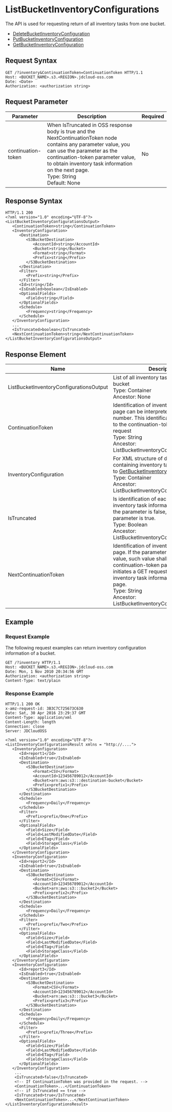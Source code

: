 # ListBucketInventoryConfigurations

The API is used for requesting return of all inventory tasks from one bucket.

- [DeleteBucketInventoryConfiguration](https://docs.jdcloud.com/object-storage-service/Delete-Bucket-InventoryConfiguration)
- [PutBucketInventoryConfiguration](https://docs.jdcloud.com/object-storage-service/Put-Bucket-InventoryConfiguration)
- [GetBucketInventoryConfiguration](https://docs.jdcloud.com/object-storage-service/Get-Bucket-InventoryConfiguration)

## Request Syntax
```HTTP
GET /?inventory&ContinuationToken=ContinuationToken HTTP/1.1
Host: <BUCKET_NAME>.s3.<REGION>.jdcloud-oss.com
Date: <Date>
Authorization: <authorization string>			
```
## Request Parameter

Parameter|Description|Required
---|---|---
continuation-token|When IsTruncated in OSS response body is true and the NextContinuationToken node contains any parameter value, you can use the parameter as the continuation-token parameter value, to obtain inventory task information on the next page. <br/>Type: String<br>Default: None|No

## Response Syntax

```HTTP
HTTP/1.1 200
<?xml version="1.0" encoding="UTF-8"?>
<ListBucketInventoryConfigurationsOutput>
   <ContinuationToken>string</ContinuationToken>
   <InventoryConfiguration>
      <Destination>
         <S3BucketDestination>
            <AccountId>string</AccountId>
            <Bucket>string</Bucket>
            <Format>string</Format>
            <Prefix>string</Prefix>
         </S3BucketDestination>
      </Destination>
      <Filter>
         <Prefix>string</Prefix>
      </Filter>
      <Id>string</Id>
      <IsEnabled>boolean</IsEnabled>
      <OptionalFields>
         <Field>string</Field>
      </OptionalFields>
      <Schedule>
         <Frequency>string</Frequency>
      </Schedule>
   </InventoryConfiguration>
   ...
   <IsTruncated>boolean</IsTruncated>
   <NextContinuationToken>string</NextContinuationToken>
</ListBucketInventoryConfigurationsOutput>
```

## Response Element

Name|Description
---|---
ListBucketInventoryConfigurationsOutput|List of all inventory task information in bucket<br>Type: Container<br>Ancestor: None
ContinuationToken|Identification of inventory list on this page can be interpreted as the page number. This identification corresponds to the continuation-token parameter in a request<br>Type: String<br>Ancestor: ListBucketInventoryConfigurationsOutput
InventoryConfiguration|For XML structure of detailed information containing inventory tasks, please refer to [GetBucketInventoryConfiguration](https://docs.jdcloud.com/object-storage-service/Get-Bucket-InventoryConfiguration). <br>Type: Container<br>Ancestor: ListBucketInventoryConfigurationsOutput
IsTruncated|Is identification of each pieces of inventory task information listed? If yes, the parameter is false, otherwise the parameter is true. <br>Type: Boolean<br>Ancestor: ListBucketInventoryConfigurationsOutput
NextContinuationToken|Identification of inventory list on next page. If the parameter contains any value, such value shall serve as the continuation-token parameter and initiates a GET request to obtain inventory task information on the next page. <br>Type: String<br>Ancestor: ListBucketInventoryConfigurationsOutput

## Example
### Request Example

The following request examples can return inventory configuration information of a bucket.

```HTTP
GET /?inventory HTTP/1.1
Host: <BUCKET_NAME>.s3.<REGION>.jdcloud-oss.com
Date: Mon, 1 Nov 2010 20:34:56 GMT
Authorization: <authorization string>
Content-Type: text/plain
```
### Response Example
```HTTP
HTTP/1.1 200 OK
x-amz-request-id: 3B3C7C725673C630
Date: Sat, 30 Apr 2016 23:29:37 GMT
Content-Type: application/xml
Content-Length: length
Connection: close
Server: JDCloudOSS

<?xml version="1.0" encoding="UTF-8"?>
<ListInventoryConfigurationsResult xmlns = "http://....">
   <InventoryConfiguration>
      <Id>report1</Id>
      <IsEnabled>true</IsEnabled>
      <Destination>
         <S3BucketDestination>
            <Format>CSV</Format>
            <AccountId>123456789012</AccountId>
            <Bucket>arn:aws:s3:::destination-bucket</Bucket>
            <Prefix>prefix1</Prefix>
         </S3BucketDestination>
      </Destination>
      <Schedule>
         <Frequency>Daily</Frequency>
      </Schedule>
      <Filter>
         <Prefix>prefix/One</Prefix>
      </Filter>
      <OptionalFields>
         <Field>Size</Field>
         <Field>LastModifiedDate</Field>
         <Field>ETag</Field>
         <Field>StorageClass</Field>
      </OptionalFields>
   </InventoryConfiguration>
   <InventoryConfiguration>
      <Id>report2</Id>
      <IsEnabled>true</IsEnabled>
      <Destination>
         <S3BucketDestination>
            <Format>CSV</Format>
            <AccountId>123456789012</AccountId>
            <Bucket>arn:aws:s3:::bucket2</Bucket>
            <Prefix>prefix2</Prefix>
         </S3BucketDestination>
      </Destination>
      <Schedule>
         <Frequency>Daily</Frequency>
      </Schedule>
      <Filter>
         <Prefix>prefix/Two</Prefix>
      </Filter>
      <OptionalFields>
         <Field>Size</Field>
         <Field>LastModifiedDate</Field>
         <Field>ETag</Field>
         <Field>StorageClass</Field>
      </OptionalFields>
   </InventoryConfiguration>
   <InventoryConfiguration>
      <Id>report3</Id>
      <IsEnabled>true</IsEnabled>
      <Destination>
         <S3BucketDestination>
            <Format>CSV</Format>
            <AccountId>123456789012</AccountId>
            <Bucket>arn:aws:s3:::bucket3</Bucket>
            <Prefix>prefix3</Prefix>
         </S3BucketDestination>
      </Destination>
      <Schedule>
         <Frequency>Daily</Frequency>
      </Schedule>
      <Filter>
         <Prefix>prefix/Three</Prefix>
      </Filter>
      <OptionalFields>
         <Field>Size</Field>
         <Field>LastModifiedDate</Field>
         <Field>ETag</Field>
         <Field>StorageClass</Field>
      </OptionalFields>
   </InventoryConfiguration>
    ...
    <IsTruncated>false</IsTruncated>
    <!-- If ContinuationToken was provided in the request. -->
    <ContinuationToken>...</ContinuationToken>
    <!-- if IsTruncated == true -->
    <IsTruncated>true</IsTruncated>
    <NextContinuationToken>...</NextContinuationToken>
</ListInventoryConfigurationsResult>
```
